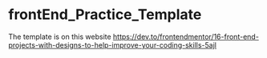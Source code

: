# frontEnd_Practice_Template
The template is on this website https://dev.to/frontendmentor/16-front-end-projects-with-designs-to-help-improve-your-coding-skills-5ajl
